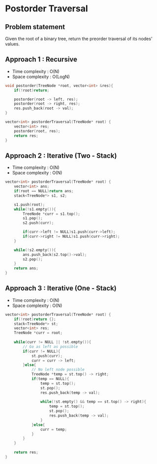 # Postorder Traversal

## Problem statement

Given the root of a binary tree, return the preorder traversal of its nodes' values.

## Approach 1 : Recursive

- Time complexity : O(N)
- Space complexity : O(LogN) 

```cpp
void postorder(TreeNode *root, vector<int> &res){
    if(!root)return;

    postorder(root -> left, res);
    postorder(root -> right, res);
    res.push_back(root -> val);
}

vector<int> postorderTraversal(TreeNode* root) {
    vector<int> res;
    postorder(root, res);
    return res;
}
```

## Approach 2 : Iterative (Two - Stack)

- Time complexity : O(N)
- Space complexity : O(N) 

```cpp
vector<int> postorderTraversal(TreeNode* root) {
    vector<int> ans;
    if(root == NULL)return ans;
    stack<TreeNode*> s1, s2;

    s1.push(root);
    while(!s1.empty()){
        TreeNode *curr = s1.top();
        s1.pop();
        s2.push(curr);

        if(curr->left != NULL)s1.push(curr->left);
        if(curr->right != NULL)s1.push(curr->right);
    }

    while(!s2.empty()){
        ans.push_back(s2.top()->val);
        s2.pop();
    }
    return ans;
}
```

## Approach 3 : Iterative (One - Stack)

- Time complexity : O(N)
- Space complexity : O(N)

```cpp
vector<int> postorderTraversal(TreeNode* root) {
    if(!root)return {};
    stack<TreeNode*> st;
    vector<int> res;
    TreeNode *curr = root;
        
    while(curr != NULL || !st.empty()){
        // Go as left as possible
        if(curr != NULL){
            st.push(curr);
            curr = curr -> left;
        }else{
            // No left node possible
            TreeNode *temp = st.top() -> right;
            if(temp == NULL){
                temp = st.top();
                st.pop();
                res.push_back(temp -> val);
                
                while(!st.empty() && temp == st.top() -> right){
                    temp = st.top();
                    st.pop();
                    res.push_back(temp -> val);
                }
            }else{
                curr = temp;
            }
        }
    }
    
    return res;
}
```